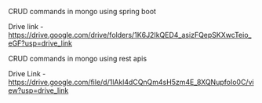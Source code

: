 CRUD commands in mongo using spring boot 

Drive link - https://drive.google.com/drive/folders/1K6J2IkQED4_asizFQepSKXwcTeio_eGF?usp=drive_link

CRUD commands in mongo using rest apis 

Drive Link - https://drive.google.com/file/d/1lAkl4dCQnQm4sH5zm4E_8XQNupfoIo0C/view?usp=drive_link







